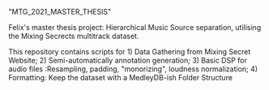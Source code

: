 "MTG_2021_MASTER_THESIS" 

Felix's master thesis project: Hierarchical Music Source separation, utilising the Mixing Secrects multitrack dataset.

This repository contains scripts for 1) Data Gathering from Mixing Secret Website; 2) Semi-automatically annotation generation; 3) Basic DSP for audio files :Resampling, padding, "monorizing", loudness normalization; 4) Formatting: Keep the dataset with a MedleyDB-ish Folder Structure
